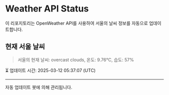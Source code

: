 
# Weather API Status

이 리포지토리는 OpenWeather API를 사용하여 서울의 날씨 정보를 자동으로 업데이트합니다.

## 현재 서울 날씨
> 서울의 현재 날씨: overcast clouds, 온도: 9.76°C, 습도: 57%

⏳ 업데이트 시간: 2025-03-12 05:37:07 (UTC)

---
자동 업데이트 봇에 의해 관리됩니다.

